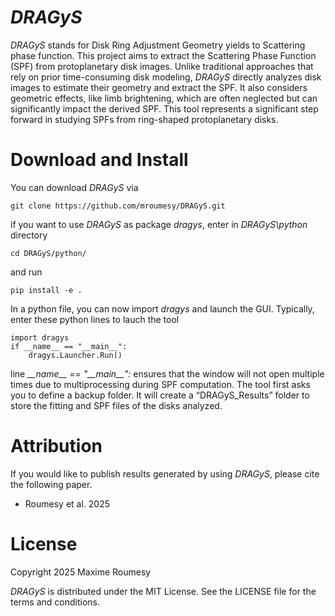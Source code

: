 
# *DRAGyS*

*DRAGyS* stands for Disk Ring Adjustment Geometry yields to Scattering phase function. This project aims to extract the Scattering Phase Function (SPF) from protoplanetary disk images. 
Unlike traditional approaches that rely on prior time-consuming disk modeling, *DRAGyS* directly analyzes disk images to estimate their geometry and extract the SPF. 
It also considers geometric effects, like limb brightening, which are often neglected but can significantly impact the derived SPF. This tool represents a significant step forward in studying SPFs from ring-shaped protoplanetary disks.

# Download and Install

You can download *DRAGyS* via

    git clone https://github.com/mroumesy/DRAGyS.git
if you want to use *DRAGyS* as package _dragys_, enter in _DRAGyS\python_ directory

    cd DRAGyS/python/
and run 

    pip install -e .
In a python file, you can now import _dragys_ and launch the GUI. Typically, enter these python lines to lauch the tool

    import dragys
    if __name__ == "__main__":
        dragys.Launcher.Run()
line *\_\_name\_\_ == "\_\_main\_\_":* ensures that the window will not open multiple times due to multiprocessing during SPF computation.
The tool first asks you to define a backup folder. It will create a “DRAGyS_Results” folder to store the fitting and SPF files of the disks analyzed.
# Attribution

If you would like to publish results generated by using *DRAGyS*, please cite the following paper.
 - Roumesy et al. 2025

# License
Copyright 2025 Maxime Roumesy

*DRAGyS* is distributed under the MIT License. See the LICENSE file for the terms and conditions.
